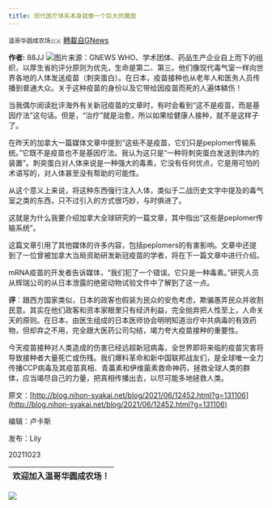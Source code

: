 ```yaml
---
title: 现代医疗体系本身就像一个巨大的魔窟
---
```

`温哥华圆成农场🇨🇦` [轉載自GNews](https://gnews.org/zh-hans/1612906/)

**作者:** 88JJ
![](https://assets.gnews.org/wp-content/uploads/2021/10/图片1465.png)图片来源：GNEWS
WHO、学术团体、药品生产企业自上而下的组织，以厚生省的评分原则为优先，生命是第二、第三。他们像现代毒气室一样向世界各地的人体发送疫苗（刺突蛋白）。在日本，疫苗接种也从老年人和医务人员传播到普通大众。关于这种疫苗的身份以及它带给因疫苗而死的人遍体鳞伤！

当我偶尔阅读批评海外有关新冠疫苗的文章时，有时会看到“这不是疫苗，而是基因疗法”这句话。但是，“治疗”就是治愈，所以如果给健康人接种，就不是这样子了。

在昨天的加拿大一篇媒体文章中提到“这些不是疫苗，它们只是peplomer传输系统。”它既不是疫苗也不是基因疗法。我认为这只是“一种将刺突蛋白发送到体内的装置”。刺突蛋白对人体来说是一种强大的毒素，它没有任何优点，它是用可怕的术语写的，对人体甚至没有帮助的可能性。

从这个意义上来说，将这种东西强行注入人体，类似于二战历史文字中提及的毒气室之类的东西，只不过引入的方式很巧妙，与时俱进了。

这就是为什么我要介绍加拿大全球研究的一篇文章，其中指出“这些是peplomer传输系统”。

这篇文章引用了其他媒体的许多内容，包括peplomers的有害影响。文章中还提到了一位曾被加拿大当局资助研发新冠疫苗的学者，将在下一篇文章中进行介绍。

mRNA疫苗的开发者告诉媒体，“我们犯了一个错误。它只是一种毒素。”研究人员从辉瑞公司的从日本泄露的绝密动物试验文件中了解到了这一点。

**评**：跟西方国家类似，日本的政客也假装为民众的安危考虑，欺骗愚弄民众并收割民意。其实在他们政客和资本家眼里只有经济利益，完全抛弃把人性至上，人命关天的原则。在日本，由医生组成的日本医师协会明明知道治疗中共病毒的有效药物，但却弃之不用，完全跟大医药公司勾结，竭力夸大疫苗接种的重要性。

今天疫苗接种对人类造成的伤害已经远超新冠病毒，全世界即将来临的疫苗灾害将导致接种者大量死亡或伤残。我们爆料革命和新中国联邦战友们，是全球唯一全力传播CCP病毒及其疫苗真相、青藁素和伊维菌素救命神药，拯救全球人类的群体，应当竭尽自己的力量，把真相传播出去，以尽可能多地拯救人类。

原文：[http://blog.nihon-syakai.net/blog/2021/06/12452.html?g=131106](http://blog.nihon-syakai.net/blog/2021/06/12452.html?g=131106)

编辑：卢卡斯

发布：Lily

20211023


| 欢迎加入温哥华圆成农场！ |
| --- |

![](https://assets.gnews.org/wp-content/uploads/2021/08/WhatsApp-Image-2021-03-19-at-8.52.30-PM.jpeg)
